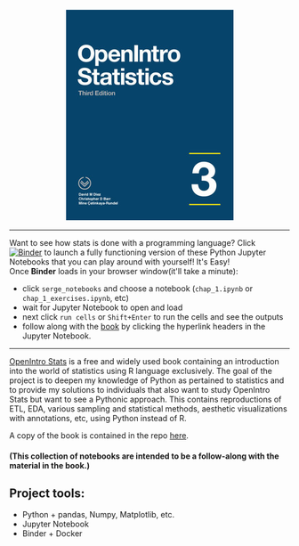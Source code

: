 <p align="center">
    <img src="./assets/openintro.jfif" alt="logo" width="301" height="378"/>
</p>

---


Want to see how stats is done with a programming language? Click [![Binder](https://mybinder.org/badge_logo.svg)](https://mybinder.org/v2/gh/ukrainian-serge/open_intro_statistics/master) to launch a fully functioning version of these Python Jupyter Notebooks that you can play around with yourself! 
It's Easy!   
Once **Binder** loads in your browser window(it'll take a minute): 
 - click `serge_notebooks` and choose a notebook (`chap_1.ipynb` or `chap_1_exercises.ipynb`, etc) 
 - wait for Jupyter Notebook to open and load
 - next click `run cells` or `Shift+Enter` to run the cells and see the outputs
 - follow along with the [book](https://github.com/ukrainian-serge/open_intro_statistics/blob/master/assets/os3.pdf) by clicking the hyperlink headers in the Jupyter Notebook. 

---

<p><a href="https://www.openintro.org/">OpenIntro Stats</a> is a free and widely used book containing an introduction into the world of statistics using R language exclusively. The goal of the project is to deepen my knowledge of Python as pertained to statistics and to provide my solutions to individuals that also want to study OpenIntro Stats but want to see a Pythonic approach. This contains reproductions of ETL, EDA, various sampling and statistical methods, aesthetic visualizations with annotations, etc, using Python instead of R.</p>

A copy of the book is contained in the repo [here](https://github.com/ukrainian-serge/open_intro_statistics/blob/master/assets/os3.pdf).

<h4>(This collection of notebooks are intended to be a follow-along with the material in the book.)</h4>

## Project tools:

- Python + pandas, Numpy, Matplotlib, etc.
- Jupyter Notebook
- Binder + Docker
